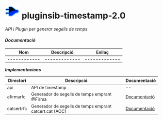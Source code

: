 # ![Logo](https://github.com/GovernIB/maven/raw/binaris/pluginsib/projectinfo_Attachments/icon.jpg) pluginsib-timestamp-2.0
*API i Plugin per generar segells de temps*


#### ***Documentació***
Nom | Descripció | Enllaç
------------ | ------------- | -------------
------------ | ------------- | -------------


***Implementacions***

Directori | Descripció | Documentació
------------ | ------------- | -------------
api | API de timestamp | --
afirmarfc | Generador de segells de temps emprant @Firma| [Documentació](../../blob/pluginsib-timestamp-2.0/afirmarfc/test.properties.sample)
catcertrfc | Generador de segells de temps emprant catcert.cat (AOC) | [Documentació](../../blob/pluginsib-timestamp-2.0/catcertrfc/test.properties)


